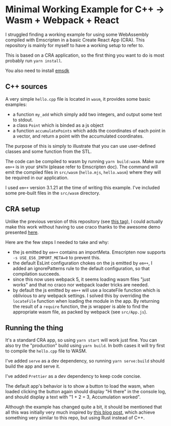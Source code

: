 # Minimal Working Example for C++ -> Wasm + Webpack + React

I struggled finding a working example for using some WebAssembly compiled with
Emscripten in a basic Create React App (CRA).
This repository is mainly for myself to have a working setup to refer to.

This is based on a CRA application, so the first thing you want to do is most
probably run `yarn install`.

You also need to install [emsdk](https://emscripten.org/docs/getting_started/index.html)

## C++ sources

A very simple `hello.cpp` file is located in `wasm`, it provides some basic examples:

- a function `my_add` which simply add two integers, and output some text to stdout.
- a class `Point` which is binded as a js object
- a function `accumulatePoints` which adds the coordinates of each point in a
  vector, and return a point with the accumulated coordinates.

The purpose of this is simply to illustrate that you can use user-defined classes
and some function from the STL.

The code can be compiled to wasm by running `yarn build:wasm`.
Make sure `em++` is in your `$PATH` (please refer to Emscripten doc).
The command will emit the compiled files in `src/wasm` (`hello.mjs`, `hello.wasm`)
where they will be required in our application.

I used `em++` version 3.1.21 at the time of writing this example.
I've included some pre-built files in the `src/wasm` directory.

## CRA setup

Unlike the previous version of this repository (see [this tag](https://github.com/viroulep/emscripten-webpack-cra/releases/tag/em1.39-webpack4-react16)),
I could actually make this work without having to use craco thanks
to the awesome demo presented [here](https://github.com/bobbiec/react-wasm-demo/).

Here are the few steps I needed to take and why:

- the js emitted by `em++` contains an importMeta. Emscripten now supports `-s USE_ES6_IMPORT_META=0` to prevent this.
- the default EsLint configuration chokes on the js emitted by `em++`, I added
  an ignorePatterns rule to the default configuration, so that compilation succeeds.
- since this now uses webpack 5, it seems loading wasm files "just works" and
  that no craco nor webpack loader tricks are needed.
- by default the js emitted by `em++` will use a locateFile function which is
  oblivious to any webpack settings. I solved this by overriding the `locateFile`
  function when loading the module in the app. By returning the result of a `require`
  function, the js wrapper is able to find the appropriate wasm file, as packed
  by webpack (see `src/App.js`).

## Running the thing

It's a standard CRA app, so using `yarn start` will work just fine.
You can also try the "production" build using `yarn build`.
In both cases it will try first to compile the `hello.cpp` file to WASM.

I've added `serve` as a dev dependency, so running `yarn serve:build` should
build the app and serve it.

I've added `Prettier` as a dev dependency to keep code concise.

The default app's behavior is to show a button to load the wasm, when loaded
clicking the button again should display "Hi there" in the console log,
and should display a text with "1 + 2 = 3, Accumulation worked".

Although the example has changed quite a bit, it should be mentioned that all
this was initially very much inspired by
[this blog post](https://prestonrichey.com/blog/react-rust-wasm/), which achieve
something very similar to this repo, but using Rust instead of C++.
